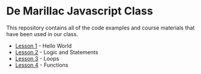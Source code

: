De Marillac Javascript Class
============================

This repository contains all of the code examples and course materials that have been used in our class.

* [Lesson 1] - Hello World
* [Lesson 2] - Logic and Statements
* [Lesson 3] - Loops
* [Lesson 4] - Functions

[Lesson 1]:https://github.com/foobarfighter/demarillac-javascript/tree/master/lesson01
[Lesson 2]:https://github.com/foobarfighter/demarillac-javascript/tree/master/lesson02
[Lesson 3]:https://github.com/foobarfighter/demarillac-javascript/tree/master/lesson03
[Lesson 4]:https://github.com/foobarfighter/demarillac-javascript/tree/master/lesson04
